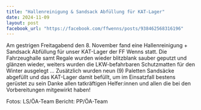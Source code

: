 ```yaml
---
title: "Hallenreinigung & Sandsack Abfüllung für KAT-Lager"
date: 2024-11-09
layout: post
facebook_url: "https://facebook.com/ffwenns/posts/938462568316196"
---
```


Am gestrigen Freitagabend den 8. November fand eine Hallenreinigung + Sandsack Abfüllung für unser KAT-Lager der FF Wenns statt. Die Fahrzeughalle samt Regale wurden wieder blitzblank sauber geputzt und glänzen wieder, weiters wurden die LKW-befahrbaren Schutzmatten für den Winter ausgelegt ... Zusätzlich wurden neun (9) Paletten Sandsäcke abgefüllt und das KAT-Lager damit befüllt, um im Einsatzfall bestens gerüstet zu sein 
Danke allen tatkräftigen Helfer:innen und allen die bei den Vorbereitungen mitgewirkt haben! 
 

 Fotos: LS/ÖA-Team
 Bericht: PP/ÖA-Team